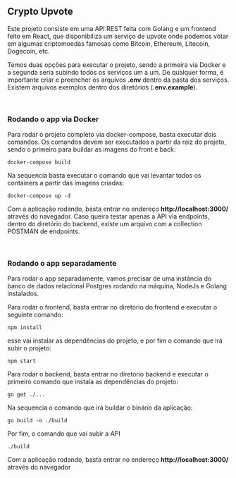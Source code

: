 <h2>Crypto  Upvote</h2>

<p>Este projeto consiste em uma API REST feita com Golang e um frontend feito em React, que disponibiliza um serviço de upvote onde podemos votar em algumas criptomoedas famosas como Bitcoin, Ethereum, Litecoin, Dogecoin, etc.<p>

<p>Temos duas opções para executar o projeto, sendo a primeira via Docker e a segunda seria subindo todos os serviços um a um. De qualquer forma, é importante criar e preencher os arquivos <b>.env</b> dentro da pasta dos serviços. Existem arquivos exemplos dentro dos diretórios (<b>.env.example</b>).</p>

<br/>
<h3>Rodando o app via Docker</h3>

<p>Para rodar o projeto completo via docker-compose, basta executar dois comandos. Os comandos devem ser executados a partir da raiz do projeto, sendo o primeiro para buildar as imagens do front e back:</p>

    docker-compose build

<p>Na sequencia basta executar o comando que vai levantar todos os containers a partir das imagens criadas:</p>

    docker-compose up -d

<p>Com a aplicação rodando, basta entrar no endereço <b>http://localhost:3000/</b> através do navegador. Caso queira testar apenas a API via endpoints, dentro do diretório do backend, existe um arquivo com a collection POSTMAN de endpoints.</p>

<br/>
<h3>Rodando o app separadamente</h3>

<p>Para rodar o app separadamente, vamos precisar de uma instância do banco de dados relacional Postgres rodando na máquina, NodeJs e Golang instalados.</p>

<p>Para rodar o frontend, basta entrar no diretorio do frontend e executar o seguinte comando:</p>

    npm install

<p>esse vai instalar as dependências do projeto, e por fim o comando que irá subir o projeto:

    npm start

<p>Para rodar o backend, basta entrar no diretorio backend e executar o primeiro comando que instala as dependências do projeto:</p>

    go get ./...

<p>Na sequencia o comando que irá buildar o binário da aplicação:</p>

    go build -o ./build

<p>Por fim, o comando que vai subir a API</p>

    ./build

<p>Com a aplicação rodando, basta entrar no endereço <b>http://localhost:3000/</b> através do navegador
